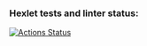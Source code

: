 ### Hexlet tests and linter status:
[![Actions Status](https://github.com/e-tregubov/php-project-45/actions/workflows/hexlet-check.yml/badge.svg)](https://github.com/e-tregubov/php-project-45/actions)